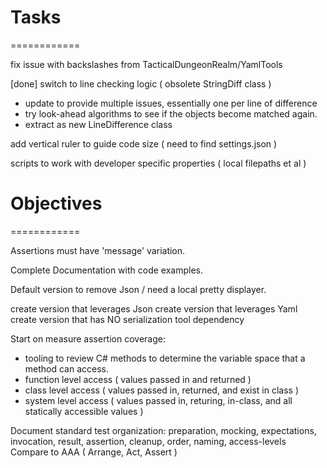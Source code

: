 # Tasks
============

fix issue with backslashes from TacticalDungeonRealm/YamlTools

[done] switch to line checking logic ( obsolete StringDiff class )
* update to provide multiple issues, essentially one per line of difference
* try look-ahead algorithms to see if the objects become matched again.
* extract as new LineDifference class

add vertical ruler to guide code size ( need to find settings.json )

scripts to work with developer specific properties ( local filepaths et al )


# Objectives
============

Assertions must have 'message' variation.

Complete Documentation with code examples.

Default version to remove Json / need a local pretty displayer.

create version that leverages Json
create version that leverages Yaml
create version that has NO serialization tool dependency

Start on measure assertion coverage:
* tooling to review C# methods to determine the variable space that a method can access.
* function level access ( values passed in and returned )
* class level access ( values passed in, returned, and exist in class )
* system level access ( values passed in, returing, in-class, and all statically accessible values )

Document standard test organization: 
    preparation, mocking, expectations, invocation, 
    result, assertion, cleanup, order, naming, access-levels
Compare to AAA ( Arrange, Act, Assert )
